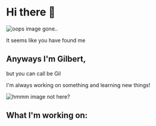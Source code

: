 

# Hi there 👋
![oops image gone..](https://media.giphy.com/media/vFKqnCdLPNOKc/giphy.gif)

It seems like you have found me 

## Anyways I'm Gilbert,
but you can call be Gil

I'm always working on something and learning new things!

![hmmm image not here?](https://media2.giphy.com/media/JIX9t2j0ZTN9S/giphy.gif?cid=4d1e4f29pio9a5g3dstfl0mwivmnefy0vj9vbzkav1kt4frh&rid=giphy.gif)

## What I'm working on:





<!--
**giilbert/giilbert** is a ✨ _special_ ✨ repository because its `README.md` (this file) appears on your GitHub profile.

Here are some ideas to get you started:

- 🔭 I’m currently working on ...
- 🌱 I’m currently learning ...
- 👯 I’m looking to collaborate on ...
- 🤔 I’m looking for help with ...
- 💬 Ask me about ...
- 📫 How to reach me: ...
- 😄 Pronouns: ...
- ⚡ Fun fact: ...
-->

